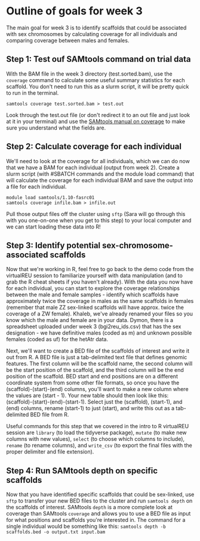 # Outline of goals for week 3

The main goal for week 3 is to identify scaffolds that could be associated with sex chromosomes by calculating coverage for all individuals and comparing coverage between males and females. 

## Step 1: Test ouf SAMtools command on trial data

With the BAM file in the week 3 directory (test.sorted.bam), use the `coverage` command to calculate some useful summary statistics for each scaffold. You don't need to run this as a slurm script, it will be pretty quick to run in the terminal.  

`samtools coverage test.sorted.bam > test.out`  

Look through the test.out file (or don't redirect it to an out file and just look at it in your terminal) and use the [SAMtools manual on coverage](http://www.htslib.org/doc/samtools-coverage.html) to make sure you understand what the fields are.  

## Step 2: Calculate coverage for each individual  

We'll need to look at the coverage for all individuals, which we can do now that we have a BAM for each individual (output from week 2). Create a slurm script (with #SBATCH commands and the module load command) that will calculate the coverage for each individual BAM and save the output into a file for each individual.  

`module load samtools/1.10-fasrc01`  
`samtools coverage infile.bam > infile.out`  

Pull those output files off the cluster using `sftp` (Sara will go through this with you one-on-one when you get to this step) to your local computer and we can start loading these data into R!  

## Step 3: Identify potential sex-chromosome-associated scaffolds 

Now that we're working in R, feel free to go back to the demo code from the virtualREU session to familiarize yourself with data manipulation (and to grab the R cheat sheets if you haven't already). With the data you now have for each individual, you can start to explore the coverage relationships between the male and female samples - identify which scaffolds have approximately twice the coverage in males as the same scaffolds in females (remember that male ZZ sex-linked scaffolds will have approx. twice the coverage of a ZW female). Khaleb, we've already renamed your files so you know which the male and female are in your data. Dymon, there is a spreadsheet uploaded under week 3 (bgi2reu_ids.csv) that has the sex designation - we have definitive males (coded as m) and unknown possible females (coded as uf) for the hetAtr data.

Next, we'll want to create a BED file of the scaffolds of interest and write it out from R. A BED file is just a tab-delimited text file that defines genomic features. The first column will be the scaffold name, the second column will be the start position of the scaffold, and the third column will be the end position of the scaffold. BED start and end positions are on a different coordinate system from some other file formats, so once you have the (scaffold)-(start)-(end) columns, you'll want to make a new column where the values are (start - 1). Your new table should then look like this: (scaffold)-(start)-(end)-(start-1). Select just the (scaffold), (start-1), and (end) columns, rename (start-1) to just (start), and write this out as a tab-delimited BED file from R.  

Useful commands for this step that we covered in the intro to R virtualREU session are `library` (to load the tidyverse package), `mutate` (to make new columns with new values), `select` (to choose which columns to include), `rename` (to rename columns), and `write_csv` (to export the final files with the proper delimiter and file extension).  

## Step 4: Run SAMtools depth on specific scaffolds  

Now that you have identified specific scaffolds that could be sex-linked, use `sftp` to transfer your new BED files to the cluster and run `samtools depth` on the scaffolds of interest. SAMtools `depth` is a more complete look at coverage than SAMtools `coverage` and allows you to use a BED file as input for what positions and scaffolds you're interested in. The command for a single individual would be something like this: `samtools depth -b scaffolds.bed -o output.txt input.bam`
